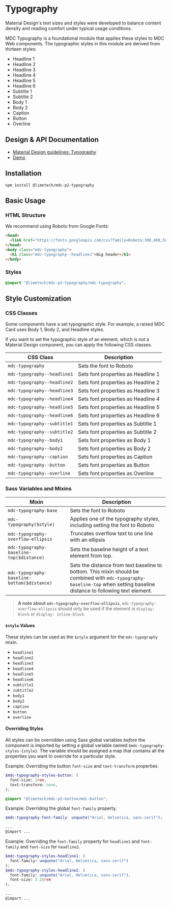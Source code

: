 <!--docs:
title: "Typography"
layout: detail
section: components
excerpt: "Typographic scale that handles a set of type sizes"
iconId: typography
path: /catalog/typography/
-->

# Typography

Material Design's text sizes and styles were developed to balance content density and reading comfort under typical usage conditions.

MDC Typography is a foundational module that applies these styles to MDC Web components. The typographic styles in this module are derived from thirteen styles:

* Headline 1
* Headline 2
* Headline 3
* Headline 4
* Headline 5
* Headline 6
* Subtitle 1
* Subtitle 2
* Body 1
* Body 2
* Caption
* Button
* Overline

## Design & API Documentation

<ul class="icon-list">
  <li class="icon-list-item icon-list-item--spec">
    <a href="https://material.io/go/design-typography">Material Design guidelines: Typography</a>
  </li>
  <li class="icon-list-item icon-list-item--link">
    <a href="https://material-components.github.io/material-components-web-catalog/#/component/typography">Demo</a>
  </li>
</ul>

## Installation

```
npm install @limetech/mdc-p2-typography
```

## Basic Usage

### HTML Structure

We recommend using Roboto from Google Fonts:

```html
<head>
  <link href="https://fonts.googleapis.com/css?family=Roboto:300,400,500" rel="stylesheet">
</head>
<body class="mdc-typography">
  <h1 class="mdc-typography--headline1">Big header</h1>
</body>
```

### Styles

```css
@import "@limetech/mdc-p2-typography/mdc-typography";
```

## Style Customization

### CSS Classes

Some components have a set typographic style. For example, a raised MDC Card uses Body 1, Body 2, and Headline styles.

If you want to set the typographic style of an element, which is not a Material Design component, you can apply the following CSS classes.

CSS Class | Description
--- | ---
`mdc-typography` | Sets the font to Roboto
`mdc-typography--headline1` | Sets font properties as Headline 1
`mdc-typography--headline2` | Sets font properties as Headline 2
`mdc-typography--headline3` | Sets font properties as Headline 3
`mdc-typography--headline4` | Sets font properties as Headline 4
`mdc-typography--headline5` | Sets font properties as Headline 5
`mdc-typography--headline6` | Sets font properties as Headline 6
`mdc-typography--subtitle1` | Sets font properties as Subtitle 1
`mdc-typography--subtitle2` | Sets font properties as Subtitle 2
`mdc-typography--body1` | Sets font properties as Body 1
`mdc-typography--body2` | Sets font properties as Body 2
`mdc-typography--caption` | Sets font properties as Caption
`mdc-typography--button` | Sets font properties as Button
`mdc-typography--overline` | Sets font properties as Overline

### Sass Variables and Mixins

Mixin | Description
--- | ---
`mdc-typography-base` | Sets the font to Roboto
`mdc-typography($style)` | Applies one of the typography styles, including setting the font to Roboto
`mdc-typography-overflow-ellipsis` | Truncates overflow text to one line with an ellipsis
`mdc-typography-baseline-top($distance)` | Sets the baseline height of a text element from top.
`mdc-typography-baseline-bottom($distance)` | Sets the distance from text baseline to bottom. This mixin should be combined with `mdc-typography-baseline-top` when setting baseline distance to following text element.

> **A note about `mdc-typography-overflow-ellipsis`**, `mdc-typography-overflow-ellipsis` should only be used if the element is `display: block` or `display: inline-block`.

#### `$style` Values

These styles can be used as the `$style` argument for the `mdc-typography` mixin.

* `headline1`
* `headline2`
* `headline3`
* `headline4`
* `headline5`
* `headline6`
* `subtitle1`
* `subtitle2`
* `body1`
* `body2`
* `caption`
* `button`
* `overline`

#### Overriding Styles

All styles can be overridden using Sass global variables _before_ the component is imported by setting a global 
variable named `$mdc-typography-styles-{style}`. The variable should be assigned a map that contains all the properties
you want to override for a particular style.

Example: Overriding the button `font-size` and `text-transform` properties.

```scss
$mdc-typography-styles-button: (
  font-size: 1rem,
  text-transform: none,
);

@import "@limetech/mdc-p2-button/mdc-button";
```

Example: Overriding the global `font-family` property. 
```scss
$mdc-typography-font-family: unquote("Arial, Helvetica, sans-serif");

...
@import ...
```

Example: Overriding the `font-family` property for `headline1` and `font-family` and `font-size` for `headline2`.
```scss
$mdc-typography-styles-headline1: (
  font-family: unquote("Arial, Helvetica, sans-serif")
);
$mdc-typography-styles-headline2: (
  font-family: unquote("Arial, Helvetica, sans-serif"),
  font-size: 3.25rem
);

...
@import ...
```
